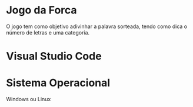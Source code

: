 # Jogo da Forca
O jogo tem como objetivo adivinhar a palavra sorteada, tendo como dica o número de letras e uma categoria. 

# Visual Studio Code

# Sistema Operacional
Windows ou Linux
